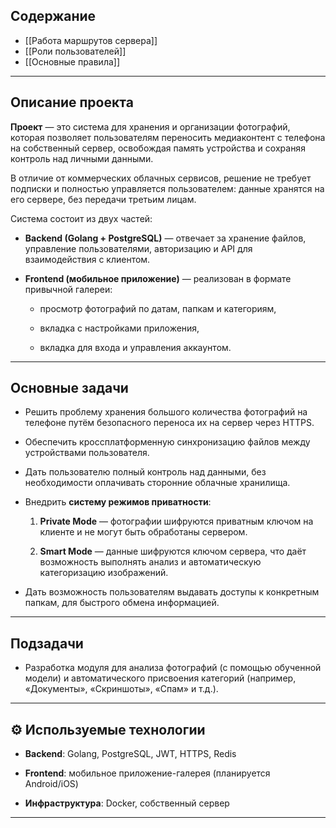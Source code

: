 ## Содержание
- [[Работа маршрутов сервера]]
- [[Роли пользователей]]
- [[Основные правила]]
---
##  Описание проекта

**Проект** — это система для хранения и организации фотографий, которая позволяет пользователям переносить медиаконтент с телефона на собственный сервер, освобождая память устройства и сохраняя контроль над личными данными.

В отличие от коммерческих облачных сервисов, решение не требует подписки и полностью управляется пользователем: данные хранятся на его сервере, без передачи третьим лицам.

Система состоит из двух частей:

- **Backend (Golang + PostgreSQL)** — отвечает за хранение файлов, управление пользователями, авторизацию и API для взаимодействия с клиентом.
    
- **Frontend (мобильное приложение)** — реализован в формате привычной галереи:
    
    - просмотр фотографий по датам, папкам и категориям,
        
    - вкладка с настройками приложения,
        
    - вкладка для входа и управления аккаунтом.
        

---

##  Основные задачи

- Решить проблему хранения большого количества фотографий на телефоне путём безопасного переноса их на сервер через HTTPS.
    
- Обеспечить кроссплатформенную синхронизацию файлов между устройствами пользователя.
    
- Дать пользователю полный контроль над данными, без необходимости оплачивать сторонние облачные хранилища.
    
- Внедрить **систему режимов приватности**:
    
    1. **Private Mode** — фотографии шифруются приватным ключом на клиенте и не могут быть обработаны сервером.
        
    2. **Smart Mode** — данные шифруются ключом сервера, что даёт возможность выполнять анализ и автоматическую категоризацию изображений.

- Дать возможность пользователям выдавать доступы к конкретным папкам, для быстрого обмена информацией.

---

##  Подзадачи

- Разработка модуля для анализа фотографий (с помощью обученной модели) и автоматического присвоения категорий (например, «Документы», «Скриншоты», «Спам» и т.д.).
    

---

## ⚙️ Используемые технологии

- **Backend**: Golang, PostgreSQL, JWT, HTTPS, Redis 
    
- **Frontend**: мобильное приложение-галерея (планируется Android/iOS)
    
- **Инфраструктура**: Docker, собственный сервер
    

---